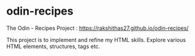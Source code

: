 # odin-recipes
The Odin - Recipes Project : https://rakshithas27.github.io/odin-recipes/

This project is to implement and refine my HTML skills.
Explore various HTML elements, structures, tags etc.